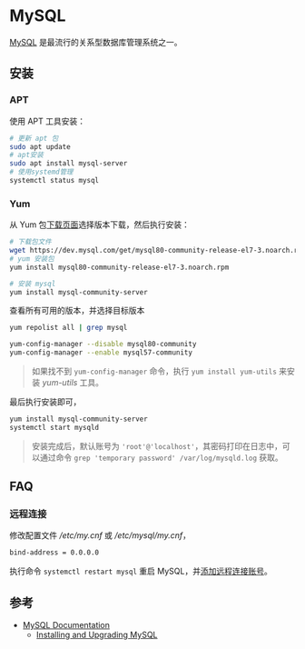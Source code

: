 # MySQL

[MySQL](https://www.mysql.com/) 是最流行的关系型数据库管理系统之一。

## 安装

### APT

使用 APT 工具安装：

```sh
# 更新 apt 包
sudo apt update
# apt安装
sudo apt install mysql-server
# 使用systemd管理
systemctl status mysql
```

### Yum

从 Yum 包[下载页面](https://dev.mysql.com/downloads/repo/yum/)选择版本下载，然后执行安装：

```sh
# 下载包文件
wget https://dev.mysql.com/get/mysql80-community-release-el7-3.noarch.rpm
# yum 安装包
yum install mysql80-community-release-el7-3.noarch.rpm

# 安装 mysql
yum install mysql-community-server
```

查看所有可用的版本，并选择目标版本

```sh
yum repolist all | grep mysql

yum-config-manager --disable mysql80-community
yum-config-manager --enable mysql57-community
```

> 如果找不到 `yum-config-manager` 命令，执行 `yum install yum-utils` 来安装 _yum-utils_ 工具。

最后执行安装即可，

```sh
yum install mysql-community-server
systemctl start mysqld
```

> 安装完成后，默认账号为 `'root'@'localhost'`，其密码打印在日志中，可以通过命令 `grep 'temporary password' /var/log/mysqld.log` 获取。

## FAQ

### 远程连接

修改配置文件 _/etc/my.cnf_ 或 _/etc/mysql/my.cnf_，

```txt
bind-address = 0.0.0.0
```

执行命令 `systemctl restart mysql` 重启 MySQL，并[添加远程连接账号](sql.md#账号管理)。

## 参考

- [MySQL Documentation](https://dev.mysql.com/doc/)
  - [Installing and Upgrading MySQL](https://dev.mysql.com/doc/refman/8.0/en/installing.html)
